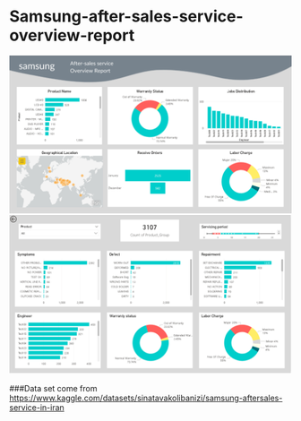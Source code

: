 # Samsung-after-sales-service-overview-report

<img src="readme_pic/ASSOR_1.png" width="650" hight="450">
<img src="readme_pic/ASSOR_2.png" width="650" hight="450">

###Data set come from https://www.kaggle.com/datasets/sinatavakolibanizi/samsung-aftersales-service-in-iran
